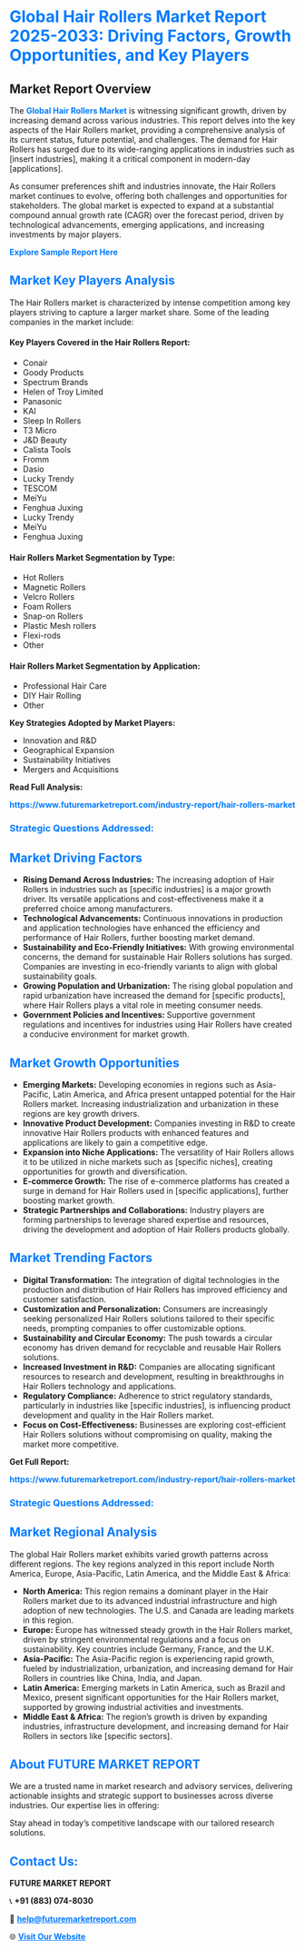 <h1 style="color: #007BFF;">Global Hair Rollers Market Report 2025-2033: Driving Factors, Growth Opportunities, and Key Players</h1>

<section id="overview">
<h2>Market Report Overview</h2>
<p>The <a href="https://www.futuremarketreport.com/industry-report/hair-rollers-market" style="color: #007BFF; text-decoration: none;"><strong>Global Hair Rollers Market</strong></a> is witnessing significant growth, driven by increasing demand across various industries. This report delves into the key aspects of the Hair Rollers market, providing a comprehensive analysis of its current status, future potential, and challenges. The demand for Hair Rollers has surged due to its wide-ranging applications in industries such as [insert industries], making it a critical component in modern-day [applications].</p>
<p>As consumer preferences shift and industries innovate, the Hair Rollers market continues to evolve, offering both challenges and opportunities for stakeholders. The global market is expected to expand at a substantial compound annual growth rate (CAGR) over the forecast period, driven by technological advancements, emerging applications, and increasing investments by major players.</p>
</section>

<section id="overview">
<p><a href="https://www.futuremarketreport.com/request-sample/reportId=91331" style="color: #007BFF; text-decoration: none;"><strong>Explore Sample Report Here</strong></a></p>
</section>

<section id="key-players">
<h2 style="color: #007BFF;">Market Key Players Analysis</h2>
<p>The Hair Rollers market is characterized by intense competition among key players striving to capture a larger market share. Some of the leading companies in the market include:</p>
<h4>Key Players Covered in the Hair Rollers Report:</h4>
<ul><li>Conair</li><li>Goody Products</li><li>Spectrum Brands</li><li>Helen of Troy Limited</li><li>Panasonic</li><li>KAI</li><li>Sleep In Rollers</li><li>T3 Micro</li><li>J&amp;D Beauty</li><li>Calista Tools</li><li>Fromm</li><li>Dasio</li><li>Lucky Trendy</li><li>TESCOM</li><li>MeiYu</li><li>Fenghua Juxing</li><li>Lucky Trendy</li><li>MeiYu</li><li>Fenghua Juxing</li></ul>
<h4>Hair Rollers Market Segmentation by Type:</h4>
<ul><li>Hot Rollers</li><li>Magnetic Rollers</li><li>Velcro Rollers</li><li>Foam Rollers</li><li>Snap-on Rollers</li><li>Plastic Mesh rollers</li><li>Flexi-rods</li><li>Other</li></ul>

<h4>Hair Rollers Market Segmentation by Application:</h4>
<ul><li>Professional Hair Care</li><li>DIY Hair Rolling</li><li>Other</li></ul>
<p><strong>Key Strategies Adopted by Market Players:</strong></p>
<ul>
<li>Innovation and R&D</li>
<li>Geographical Expansion</li>
<li>Sustainability Initiatives</li>
<li>Mergers and Acquisitions</li>
</ul>
</section>

<section>
<p><strong>Read Full Analysis: </strong></p><a href="https://www.futuremarketreport.com/industry-report/hair-rollers-market" style="color: #007BFF; text-decoration: none;"><strong>https://www.futuremarketreport.com/industry-report/hair-rollers-market</strong></a>
<h3 style="color: #007BFF;">Strategic Questions Addressed:</h3>
</section>

<section id="driving-factors">
<h2 style="color: #007BFF;">Market Driving Factors</h2>
<ul>
<li><strong>Rising Demand Across Industries:</strong> The increasing adoption of Hair Rollers in industries such as [specific industries] is a major growth driver. Its versatile applications and cost-effectiveness make it a preferred choice among manufacturers.</li>
<li><strong>Technological Advancements:</strong> Continuous innovations in production and application technologies have enhanced the efficiency and performance of Hair Rollers, further boosting market demand.</li>
<li><strong>Sustainability and Eco-Friendly Initiatives:</strong> With growing environmental concerns, the demand for sustainable Hair Rollers solutions has surged. Companies are investing in eco-friendly variants to align with global sustainability goals.</li>
<li><strong>Growing Population and Urbanization:</strong> The rising global population and rapid urbanization have increased the demand for [specific products], where Hair Rollers plays a vital role in meeting consumer needs.</li>
<li><strong>Government Policies and Incentives:</strong> Supportive government regulations and incentives for industries using Hair Rollers have created a conducive environment for market growth.</li>
</ul>
</section>

<section id="growth-opportunities">
<h2 style="color: #007BFF;">Market Growth Opportunities</h2>
<ul>
<li><strong>Emerging Markets:</strong> Developing economies in regions such as Asia-Pacific, Latin America, and Africa present untapped potential for the Hair Rollers market. Increasing industrialization and urbanization in these regions are key growth drivers.</li>
<li><strong>Innovative Product Development:</strong> Companies investing in R&D to create innovative Hair Rollers products with enhanced features and applications are likely to gain a competitive edge.</li>
<li><strong>Expansion into Niche Applications:</strong> The versatility of Hair Rollers allows it to be utilized in niche markets such as [specific niches], creating opportunities for growth and diversification.</li>
<li><strong>E-commerce Growth:</strong> The rise of e-commerce platforms has created a surge in demand for Hair Rollers used in [specific applications], further boosting market growth.</li>
<li><strong>Strategic Partnerships and Collaborations:</strong> Industry players are forming partnerships to leverage shared expertise and resources, driving the development and adoption of Hair Rollers products globally.</li>
</ul>
</section>

<section id="trending-factors">
<h2 style="color: #007BFF;">Market Trending Factors</h2>
<ul>
<li><strong>Digital Transformation:</strong> The integration of digital technologies in the production and distribution of Hair Rollers has improved efficiency and customer satisfaction.</li>
<li><strong>Customization and Personalization:</strong> Consumers are increasingly seeking personalized Hair Rollers solutions tailored to their specific needs, prompting companies to offer customizable options.</li>
<li><strong>Sustainability and Circular Economy:</strong> The push towards a circular economy has driven demand for recyclable and reusable Hair Rollers solutions.</li>
<li><strong>Increased Investment in R&D:</strong> Companies are allocating significant resources to research and development, resulting in breakthroughs in Hair Rollers technology and applications.</li>
<li><strong>Regulatory Compliance:</strong> Adherence to strict regulatory standards, particularly in industries like [specific industries], is influencing product development and quality in the Hair Rollers market.</li>
<li><strong>Focus on Cost-Effectiveness:</strong> Businesses are exploring cost-efficient Hair Rollers solutions without compromising on quality, making the market more competitive.</li>
</ul>
</section>

<section>
<p><strong>Get Full Report: </strong></p><a href="https://www.futuremarketreport.com/industry-report/hair-rollers-market" style="color: #007BFF; text-decoration: none;"><strong>https://www.futuremarketreport.com/industry-report/hair-rollers-market</strong></a>
<h3 style="color: #007BFF;">Strategic Questions Addressed:</h3>
</section>


<section id="regional-analysis">
<h2 style="color: #007BFF;">Market Regional Analysis</h2>
<p>The global Hair Rollers market exhibits varied growth patterns across different regions. The key regions analyzed in this report include North America, Europe, Asia-Pacific, Latin America, and the Middle East & Africa:</p>
<ul>
<li><strong>North America:</strong> This region remains a dominant player in the Hair Rollers market due to its advanced industrial infrastructure and high adoption of new technologies. The U.S. and Canada are leading markets in this region.</li>
<li><strong>Europe:</strong> Europe has witnessed steady growth in the Hair Rollers market, driven by stringent environmental regulations and a focus on sustainability. Key countries include Germany, France, and the U.K.</li>
<li><strong>Asia-Pacific:</strong> The Asia-Pacific region is experiencing rapid growth, fueled by industrialization, urbanization, and increasing demand for Hair Rollers in countries like China, India, and Japan.</li>
<li><strong>Latin America:</strong> Emerging markets in Latin America, such as Brazil and Mexico, present significant opportunities for the Hair Rollers market, supported by growing industrial activities and investments.</li>
<li><strong>Middle East & Africa:</strong> The region’s growth is driven by expanding industries, infrastructure development, and increasing demand for Hair Rollers in sectors like [specific sectors].</li>
</ul>
</section>

<footer>
<h2 style="color: #007BFF;">About FUTURE MARKET REPORT</h2>
<p>We are a trusted name in market research and advisory services, delivering actionable insights and strategic support to businesses across diverse industries. Our expertise lies in offering:</p>

<p>Stay ahead in today’s competitive landscape with our tailored research solutions.</p>

<h2 style="color: #007BFF;">Contact Us:</h2>
<p><strong>FUTURE MARKET REPORT</strong></p>
<p>📞 <strong>+91 (883) 074-8030</strong></p>
<p>📧 <strong><a href="mailto:help@futuremarketreport.com" style="color: #007BFF;">help@futuremarketreport.com</a></strong></p>
<p>🌐 <strong><a href="https://www.futuremarketreport.com/" style="color: #007BFF;">Visit Our Website</a></strong></p>
</footer>